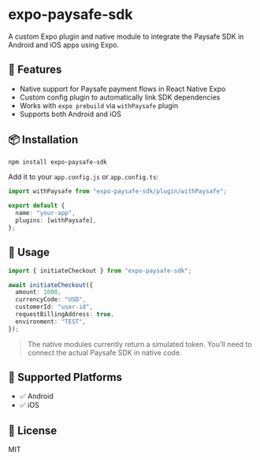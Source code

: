 # expo-paysafe-sdk

A custom Expo plugin and native module to integrate the Paysafe SDK in Android and iOS apps using Expo.

## 🚀 Features

- Native support for Paysafe payment flows in React Native Expo
- Custom config plugin to automatically link SDK dependencies
- Works with `expo prebuild` via `withPaysafe` plugin
- Supports both Android and iOS

## 📦 Installation

```sh
npm install expo-paysafe-sdk
```

Add it to your `app.config.js` or `app.config.ts`:

```ts
import withPaysafe from "expo-paysafe-sdk/plugin/withPaysafe";

export default {
  name: "your-app",
  plugins: [withPaysafe],
};
```

## 🧩 Usage

```ts
import { initiateCheckout } from "expo-paysafe-sdk";

await initiateCheckout({
  amount: 1000,
  currencyCode: "USD",
  customerId: "user-id",
  requestBillingAddress: true,
  environment: "TEST",
});
```

> The native modules currently return a simulated token. You'll need to connect the actual Paysafe SDK in native code.

## 📲 Supported Platforms

- ✅ Android
- ✅ iOS

## 📝 License

MIT
